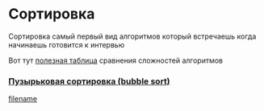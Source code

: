 # Сортировка

Сортировка самый первый вид алгоритмов который встречаешь когда начинаешь готовится к интервью

Вот тут [полезная таблица](https://en.wikipedia.org/wiki/Sorting_algorithm#Comparison_of_algorithms) сравнения сложностей алгоритмов


### [Пузырьковая сортировка (bubble sort)](sort/bubble_sort.md)

[filename](sort/short/bubble_sort.md ':include')
